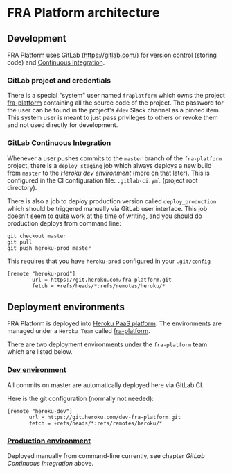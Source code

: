 # FRA Platform architecture

## Development

FRA Platform uses GitLab (https://gitlab.com/) for version control (storing code) and 
 [Continuous Integration](https://en.wikipedia.org/wiki/Continuous_integration). 

### GitLab project and credentials

There is a special "system" user named `fraplatform` which owns the project [fra-platform](https://gitlab.com/fraplatform/fra-platform) 
containing all the source code of the project. The password for the user can be found in the project's `#dev` 
 Slack channel as a pinned item. This system user is meant to just pass privileges to others or revoke them and not used 
 directly for development. 

### GitLab Continuous Integration

Whenever a user pushes commits to the `master` branch of the `fra-platform` project, there is a `deploy_staging` job which
always deploys a new build from `master` to the _Heroku dev environment_ (more on that later). This is configured in
the CI configuration file: `.gitlab-ci.yml` (project root directory). 

There is also a job to deploy production version called `deploy_production` which should be triggered manually via GitLab
 user interface. This job doesn't seem to quite work at the time of writing, and you should do production deploys from command line:
 
```
git checkout master
git pull
git push heroku-prod master
```

This requires that you have `heroku-prod` configured in your `.git/config`

```
[remote "heroku-prod"]
        url = https://git.heroku.com/fra-platform.git
        fetch = +refs/heads/*:refs/remotes/heroku/*
```

## Deployment environments

FRA Platform is deployed into [Heroku PaaS platform](https://www.heroku.com/). The environments
 are managed under a `Heroku Team` called [fra-platform](https://dashboard.heroku.com/teams/fra-platform/overview).

There are two deployment environments under the `fra-platform` team which are listed below.

### [Dev environment](https://dev-fra-platform.herokuapp.com)

All commits on master are automatically deployed here via GitLab CI.

Here is the git configuration (normally not needed): 
 ```
[remote "heroku-dev"]
        url = https://git.heroku.com/dev-fra-platform.git
        fetch = +refs/heads/*:refs/remotes/heroku/*
 ```

### [Production environment](https://fra-platform.herokuapp.com)

Deployed manually from command-line currently, see chapter _GitLab Continuous Integration_ above. 
